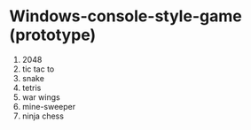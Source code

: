 # Windows-console-style-game (prototype)

1. 2048
2. tic tac to
3. snake
4. tetris
5. war wings
6. mine-sweeper
7. ninja chess
